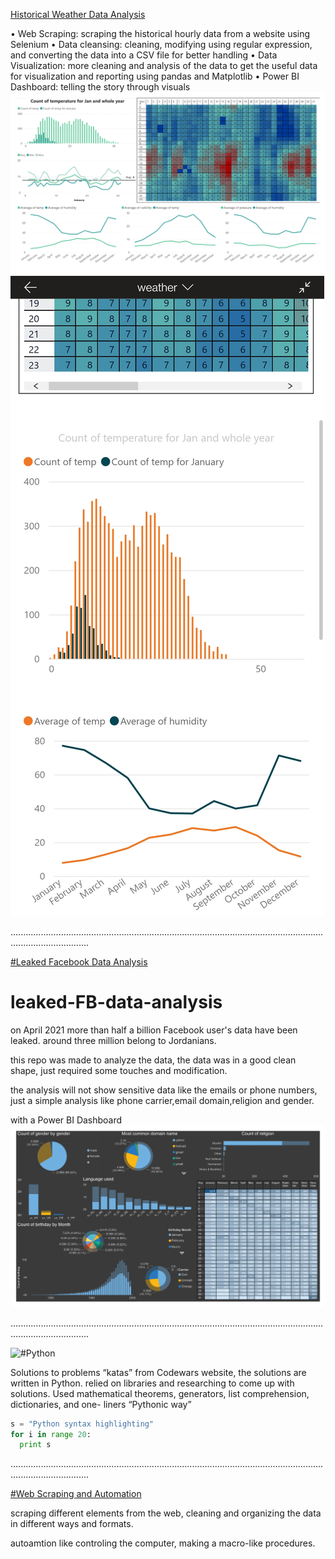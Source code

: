 
[Historical Weather Data Analysis](https://github.com/MohamedSuwan/Weather-Data)

• Web Scraping: scraping the historical hourly data from a website using
Selenium
• Data cleansing: cleaning, modifying using regular expression, and
converting the data into a CSV file for better handling
• Data Visualization: more cleaning and analysis of the data to get the
useful data for visualization and reporting using pandas and Matplotlib
• Power BI Dashboard: telling the story through visuals
![Desktop View](images/wd.png "Desktop View")
![Android View](images/wa.jpg "Android View")

...........................................................................................................................................................

[#Leaked Facebook Data Analysis](https://github.com/MohamedSuwan/leaked-FB-data-analysis)

# leaked-FB-data-analysis
on April 2021 more than half a billion Facebook user's data have been leaked.
around three million belong to Jordanians.

this repo was made to analyze the data, the data was in a good clean shape, just required some touches and modification.

the analysis will not show sensitive data like the emails or phone numbers, just a simple analysis like phone carrier,email domain,religion and gender.

with a Power BI Dashboard
![](images/FB.png "Power BI dashboard for Facebook data")

...........................................................................................................................................................


![#Python](https://github.com/MohamedSuwan/Codewars "Python")

Solutions to problems “katas” from Codewars website, the solutions are written in
Python. relied on libraries and researching to come up with solutions. Used
mathematical theorems, generators, list comprehension, dictionaries, and one-
liners “Pythonic way”

```python
s = "Python syntax highlighting"
for i in range 20:
  print s
```
...........................................................................................................................................................

[#Web Scraping and Automation](https://github.com/MohamedSuwan/Web-Scraping-Automation)

scraping different elements from the web, cleaning and organizing the data in different ways and formats.

autoamtion like controling the computer, making a macro-like procedures.
